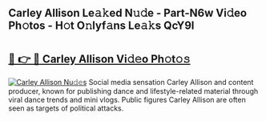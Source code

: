 ## Carley Allison Le𝚊𝚔ed N𝚞𝚍e - Part-N6w Vi𝚍eo Ph𝚘tos - H𝚘t O𝚗lyf𝚊ns Le𝚊𝚔s QcY9l

# <h2><a href="http://hfaeyna.feru.top/?c=Carley+Allison">🔗 👉 🔴 Carley Allison Vi𝚍𝚎o Ph𝚘t𝚘𝚜</a></h2>

[![Carley Allison Nu𝚍𝚎s](https://i.imgur.com/0TWrTi3.gif)](http://hfaeyna.feru.top/?c=Carley+Allison)
Social media sensation Carley Allison and content producer, known for publishing dance and lifestyle-related material through viral dance trends and mini vlogs. Public figures Carley Allison are often seen as targets of political attacks. 

